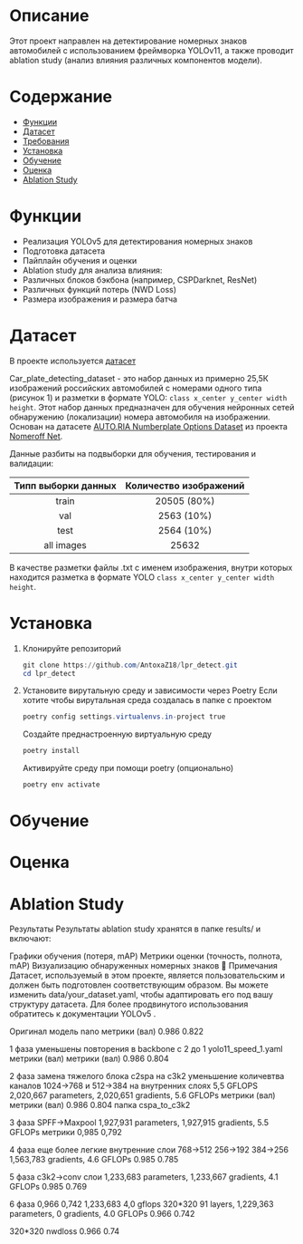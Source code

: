 # Описание
Этот проект направлен на детектирование номерных знаков автомобилей с использованием фреймворка YOLOv11,
а также проводит ablation study (анализ влияния различных компонентов модели).

# Содержание
- [Функции](#Функции)
- [Датасет](#Датасет)
- [Требования](#Требования)
- [Установка](#Установка)
- [Обучение](#Обучение)
- [Оценка](#Оценка)
- [Ablation Study](#Ablation-Study)

# Функции
- Реализация YOLOv5 для детектирования номерных знаков
- Подготовка датасета
- Пайплайн обучения и оценки
- Ablation study для анализа влияния:
- Различных блоков бэкбона (например, CSPDarknet, ResNet)
- Различных функций потерь (NWD Loss)
- Размера изображения и размера батча

# Датасет
В проекте используется [датасет](https://huggingface.co/datasets/AY000554/Car_plate_detecting_dataset) 

Car_plate_detecting_dataset - это набор данных из примерно 25,5К изображений российских автомобилей с номерами одного типа (рисунок 1) и разметки в формате YOLO: ```class x_center y_center width height```. Этот набор данных предназначен для обучения нейронных сетей обнаружению (локализации) номера автомобиля на изображении.
Основан на датасете [AUTO.RIA Numberplate Options Dataset](https://nomeroff.net.ua/datasets/autoriaNumberplateDataset-2023-03-06.zip) из проекта [Nomeroff Net](https://nomeroff.net.ua/#).

Данные разбиты на подвыборки для обучения, тестирования и валидации:

|Типп выборки данных | Количество изображений |
| :----------------: |:----------------------:|
| train |      20505 (80%)       |
| val   |       2563 (10%)       |
| test  |       2564 (10%)       |
| all images |         25632          |

В качестве разметки файлы .txt с именем изображения, внутри которых находится разметка в формате YOLO ```class x_center y_center width height```.

# Установка
1. Клонируйте репозиторий
   ```Powershell
   git clone https://github.com/AntoxaZ18/lpr_detect.git
   cd lpr_detect
   ```
2. Установите вирутальную среду и зависимости через Poetry
   Если хотите чтобы вирутальная среда создалась в папке с проектом
   ```Powershell
   poetry config settings.virtualenvs.in-project true
   ```
   Создайте преднастроенную виртуальную среду
   ```Powershell
   poetry install
   ```
   Активируйте среду при помощи poetry (опционально)
   ```Powershell
   poetry env activate
   ```
# Обучение

# Оценка

# Ablation Study

Результаты
Результаты ablation study хранятся в папке results/ и включают:

Графики обучения (потеря, mAP)
Метрики оценки (точность, полнота, mAP)
Визуализацию обнаруженных номерных знаков
📌 Примечания
Датасет, используемый в этом проекте, является пользовательским и должен быть подготовлен соответствующим образом.
Вы можете изменить data/your_dataset.yaml, чтобы адаптировать его под вашу структуру датасета.
Для более продвинутого использования обратитесь к документации YOLOv5 .

Оригинал модель nano
метрики (вал) 0.986 0.822

1 фаза уменьшены повторения в backbone c 2 до 1 yolo11_speed_1.yaml
метрики (вал) метрики (вал) 0.986 0.804

2 фаза замена тяжелого блока с2spa на c3k2 уменьшение количевтва каналов 1024->768 и 512->384 на внутренних слоях 5,5 GFLOPS 2,020,667 parameters, 2,020,651 gradients, 5.6 GFLOPs
метрики (вал) метрики (вал) 0.986 0.804  папка сspa_to_c3k2

3 фаза SPFF->Maxpool 1,927,931 parameters, 1,927,915 gradients, 5.5 GFLOPs
метрики 0,985 0,792

4 фаза еще более легкие внутренние слои 768->512 256->192 384->256 1,563,783 gradients, 4.6 GFLOPs
0.985      0.785

5 фаза 
c3k2->conv слои  1,233,683 parameters, 1,233,667 gradients, 4.1 GFLOPs
0.985      0.769

6 фаза 0,966 0,742 1,233,683 4,0 gflops
320*320
91 layers, 1,229,363 parameters, 0 gradients, 4.0 GFLOPs
0.966      0.742


320*320 nwdloss
0.966      0.74




